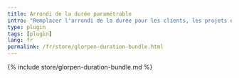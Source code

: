 ```yaml
---
title: Arrondi de la durée paramétrable
intro: "Remplacer l'arrondi de la durée pour les clients, les projets et les activités."
type: plugin
tags: [plugin]
lang: fr
permalink: /fr/store/glorpen-duration-bundle.html
---
```


{% include store/glorpen-duration-bundle.md %}
